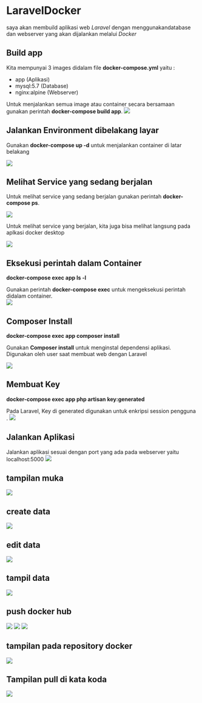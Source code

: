 # LaravelDocker
saya akan  membuild aplikasi web <i>Laravel</i> dengan menggunakandatabase dan webserver yang akan dijalankan melalui <i>Docker</i> 

## Build app

Kita mempunyai 3 images didalam file <b>docker-compose.yml</b> yaitu :
- app (Aplikasi)
- mysql:5.7 (Database)
- nginx:alpine (Webserver)

Untuk menjalankan semua image atau container secara bersamaan gunakan perintah <b>docker-compose build app</b>.
<img src="https://github.com/akbarrestu/LaravelDocker/blob/master/1.png"/>
## Jalankan Environment dibelakang layar

Gunakan <b>docker-compose up -d</b> untuk menjalankan container di latar belakang

<img src="https://github.com/akbarrestu/LaravelDocker/blob/master/2.png"/>

## Melihat Service yang sedang berjalan

Untuk melihat service yang sedang berjalan gunakan perintah <b>docker-compose ps</b>.

<img src="https://github.com/akbarrestu/LaravelDocker/blob/master/3.png"/>

Untuk melihat service yang berjalan, kita juga bisa melihat langsung pada aplkasi docker desktop

<img src="https://github.com/akbarrestu/LaravelDocker/blob/master/a.png"/>

## Eksekusi perintah dalam Container

<b>docker-compose exec app ls -l</b>

Gunakan perintah <b>docker-compose exec</b> untuk mengeksekusi perintah didalam container.  
<img src="https://github.com/akbarrestu/LaravelDocker/blob/master/4.png"/>

## Composer Install

<b>docker-compose exec app composer install</b>

Gunakan <b>Composer install</b> untuk menginstal dependensi aplikasi. Digunakan oleh user saat membuat web dengan Laravel

<img src="https://github.com/akbarrestu/LaravelDocker/blob/master/5.png"/>

## Membuat Key

<b>docker-compose exec app php artisan key:generated</b>

Pada Laravel, Key di generated digunakan untuk enkripsi session pengguna .
<img src="https://github.com/akbarrestu/LaravelDocker/blob/master/6.png"/>

## Jalankan Aplikasi

Jalankan aplikasi sesuai dengan port yang ada pada webserver yaitu localhost:5000
<img src="https://github.com/akbarrestu/LaravelDocker/blob/master/7.png"/>


## tampilan muka
<img src="https://github.com/akbarrestu/LaravelDocker/blob/master/8.png"/>

## create data
<img src="https://github.com/akbarrestu/LaravelDocker/blob/master/9.png"/>

## edit data
<img src="https://github.com/akbarrestu/LaravelDocker/blob/master/12.png"/>

## tampil data
<img src="https://github.com/akbarrestu/LaravelDocker/blob/master/13.png"/>

## push docker hub
<img src="https://github.com/akbarrestu/LaravelDocker/blob/master/14.png"/>

<img src="https://github.com/akbarrestu/LaravelDocker/blob/master/15.png"/>

<img src="https://github.com/akbarrestu/LaravelDocker/blob/master/16.png"/>

## tampilan pada repository docker
<img src="https://github.com/akbarrestu/LaravelDocker/blob/master/17.png"/>

## Tampilan pull di kata koda
<img src="https://github.com/akbarrestu/LaravelDocker/blob/master/18.png"/>




